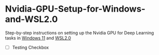 # Nvidia-GPU-Setup-for-Windows-and-WSL2.0
Step-by-step instructions on setting up the Nvidia GPU for Deep Learning tasks in [Windows 11](https://www.microsoft.com/software-download/windows11) and [WSL2.0](https://learn.microsoft.com/en-us/windows/wsl/install)


- [ ] Testing Checkbox
